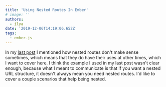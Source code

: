 ```yaml
---
title: 'Using Nested Routes In Ember'
# image: ''
authors:
  - ilya
date: '2019-12-06T14:19:06.652Z'
tags:
  - ember-js
---
```

In my [last post](https://ilyaradchenko.com/ember's-nested-routes-and-urls-explored) I mentioned how nested routes don't make sense sometimes, which means that they do have their uses at other times, which I want to cover here. I think the example I used in my last post wasn't clear enough, because what I meant to communicate is that if you want a nested URL structure, it doesn't always mean you need nested routes. I'd like to cover a couple scenarios that help being nested.